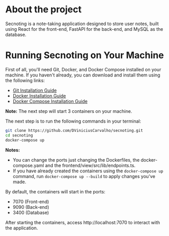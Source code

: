 # About the project

Secnoting is a note-taking application designed to store user notes, built using React for the front-end, FastAPI for the back-end, and MySQL as the database.

# Running Secnoting on Your Machine

First of all, you'll need Git, Docker, and Docker Compose installed on your machine. If you haven't already, you can download and install them using the following links:

- [Git Installation Guide](https://git-scm.com/book/en/v2/Getting-Started-Installing-Git)
- [Docker Installation Guide](https://docs.docker.com/get-docker/)
- [Docker Compose Installation Guide](https://docs.docker.com/compose/install)

**Note:** The next step will start 3 containers on your machine.

The next step is to run the following commands in your terminal:

```bash
git clone https://github.com/DViniciusCarvalho/secnoting.git
cd secnoting
docker-compose up
```

**Notes:**
* You can change the ports just changing the Dockerfiles, the docker-compose.yaml and the frontend/view/src/lib/endpoints.ts.
* If you have already created the containers using the ```docker-compose up``` command, run ```docker-compose up --build``` to apply changes you've made.


By default, the containers will start in the ports:
- 7070 (Front-end)
- 9090 (Back-end)
- 3400 (Database)

After starting the containers, access http://localhost:7070 to interact with the application.